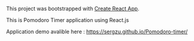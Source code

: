 This project was bootstrapped with [Create React App](https://github.com/facebook/create-react-app).

This is Pomodoro Timer application using React.js 

Application demo avalible here : https://sergzu.github.io/Pomodoro-timer/
